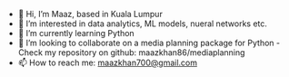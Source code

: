 - 👋 Hi, I’m Maaz, based in Kuala Lumpur
- 👀 I’m interested in data analytics, ML models, nueral networks etc.
- 🌱 I’m currently learning Python
- 💞️ I’m looking to collaborate on a media planning package for Python - Check my repository on github: maazkhan86/mediaplanning
- 📫 How to reach me: maazkhan700@gmail.com

<!---
maazkhan86/maazkhan86 is a ✨ special ✨ repository because its `README.md` (this file) appears on your GitHub profile.
You can click the Preview link to take a look at your changes.
--->
